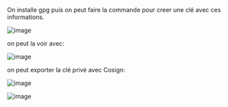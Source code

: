 On installe gpg puis on peut faire la commande pour creer une clé avec ces informations.

![image](https://github.com/user-attachments/assets/2da81e96-5c10-40a4-85fd-6f95134aaac0)

on peut la voir avec:

![image](https://github.com/user-attachments/assets/b8f89832-efae-4f34-bce0-9041f2daa252)

on peut exporter la clé privé avec Cosign:

![image](https://github.com/user-attachments/assets/65bafc9a-01ca-4ff9-988f-0cd773e2ad02)

![image](https://github.com/user-attachments/assets/f714097d-f77c-4360-bf45-da4c3ca5cd28)
